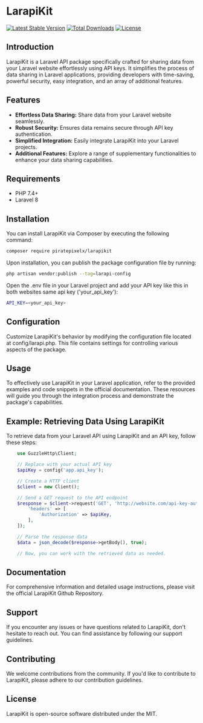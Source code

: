 # LarapiKit

[![Latest Stable Version](https://poser.pugx.org/your-vendor/your-package/v/stable)](https://packagist.org/packages/piratepixelx/larapikit)
[![Total Downloads](https://poser.pugx.org/your-vendor/your-package/downloads)](https://packagist.org/packages/piratepixelx/larapikit)
[![License](https://poser.pugx.org/your-vendor/your-package/license)](https://packagist.org/packages/piratepixelx/larapikit)

## Introduction

LarapiKit is a Laravel API package specifically crafted for sharing data from your Laravel website effortlessly using API keys. It simplifies the process of data sharing in Laravel applications, providing developers with time-saving, powerful security, easy integration, and an array of additional features.

## Features

- **Effortless Data Sharing:** Share data from your Laravel website seamlessly.
- **Robust Security:** Ensures data remains secure through API key authentication.
- **Simplified Integration:** Easily integrate LarapiKit into your Laravel projects.
- **Additional Features:** Explore a range of supplementary functionalities to enhance your data sharing capabilities.

## Requirements

- PHP 7.4+
- Laravel 8

## Installation

You can install LarapiKit via Composer by executing the following command:

```bash
composer require piratepixelx/larapikit
```
Upon installation, you can publish the package configuration file by running:

```bash
php artisan vendor:publish --tag=larapi-config
```

Open the .env file in your Laravel project and add your API key like this in both websites same api key ('your_api_key'):

```bash
API_KEY=<your_api_key>
```

## Configuration
Customize LarapiKit's behavior by modifying the configuration file located at config/larapi.php. This file contains settings for controlling various aspects of the package.

## Usage
To effectively use LarapiKit in your Laravel application, refer to the provided examples and code snippets in the official documentation. These resources will guide you through the integration process and demonstrate the package's capabilities.

## Example: Retrieving Data Using LarapiKit

To retrieve data from your Laravel API using LarapiKit and an API key, follow these steps:

```php
    use GuzzleHttp\Client;

    // Replace with your actual API key
    $apiKey = config('app.api_key');

    // Create a HTTP client
    $client = new Client();

    // Send a GET request to the API endpoint
    $response = $client->request('GET', 'http://website.com/api-key-auth/api-data-will-share-from-here', [
        'headers' => [
            'Authorization' => $apiKey,
        ],
    ]);

    // Parse the response data
    $data = json_decode($response->getBody(), true);

    // Now, you can work with the retrieved data as needed.
```

## Documentation

For comprehensive information and detailed usage instructions, please visit the official LarapiKit Github Repository.

## Support
If you encounter any issues or have questions related to LarapiKit, don't hesitate to reach out. You can find assistance by following our support guidelines.

## Contributing
We welcome contributions from the community. If you'd like to contribute to LarapiKit, please adhere to our contribution guidelines.

## License
LarapiKit is open-source software distributed under the MIT.
